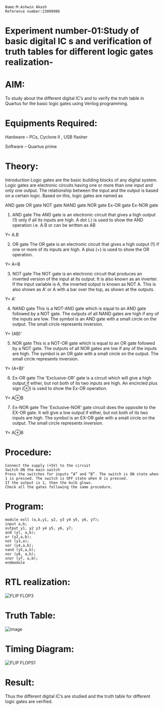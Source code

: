 ```
Name:M.Ashwin Akash
Reference number:23009906
```
# Experiment number-01:Study of basic digital IC s and verification of truth tables for different logic gates realization-
# AIM:
To study about the different digital IC’s and to verify the truth table in Quartus for the basic logic gates using Verilog programming.
# Equipments Required:
Hardware – PCs, Cyclone II , USB flasher

Software – Quartus prime
# Theory:
Introduction
Logic gates are the basic building blocks of any digital system. Logic gates are electronic circuits having one or more than one input and only one output. The relationship between the input and the output is based on a certain logic. Based on this, logic gates are named as

AND gate
OR gate
NOT gate
NAND gate
NOR gate
Ex-OR gate
Ex-NOR gate
1) AND gate
The AND gate is an electronic circuit that gives a high output (1) only if all its inputs are high. A dot (.) is used to show the AND operation i.e. A.B or can be written as AB

Y= A.B

2) OR gate
The OR gate is an electronic circuit that gives a high output (1) if one or more of its inputs are high. A plus (+) is used to show the OR operation.

Y= A+B

3) NOT gate
The NOT gate is an electronic circuit that produces an inverted version of the input at its output. It is also known as an inverter. If the input variable is A, the inverted output is known as NOT A. This is also shown as A' or A with a bar over the top, as shown at the outputs.

Y= A'

4) NAND gate
This is a NOT-AND gate which is equal to an AND gate followed by a NOT gate. The outputs of all NAND gates are high if any of the inputs are low. The symbol is an AND gate with a small circle on the output. The small circle represents inversion.

Y= (AB)’

5) NOR gate
This is a NOT-OR gate which is equal to an OR gate followed by a NOT gate. The outputs of all NOR gates are low if any of the inputs are high. The symbol is an OR gate with a small circle on the output. The small circle represents inversion.

Y= (A+B)’

6) Ex-OR gate
The 'Exclusive-OR' gate is a circuit which will give a high output if either, but not both of its two inputs are high. An encircled plus sign (⊕) is used to show the Ex-OR operation.

Y= A⊕B

7) Ex-NOR gate
The 'Exclusive-NOR' gate circuit does the opposite to the EX-OR gate. It will give a low output if either, but not both of its two inputs are high. The symbol is an EX-OR gate with a small circle on the output. The small circle represents inversion.

Y= A⊕B

# Procedure:
```
Connect the supply (+5V) to the circuit
Switch ON the main switch
Press the switches for inputs “A” and “B”. The switch is ON state when 1 is pressed. The switch is OFF state when 0 is pressed.
If the output is 1, then the bulb glows.
Check all the gates following the same procedure.
```
# Program:
```
module exll (a,b,y1, y2, y3 y4 y5, y6, y7);
input a,b;
output y1, y2 y3 y4 y5, y6, y7;
and (yl, a,b);
or (y2,a,b);
not (y3,a);
xor (y4,a,b);
nand (y5,a,b);
nor (y6, a,b);
xnor (y7, a,b);
endmodule
```
# RTL realization:
![FLIP FLOP3](https://github.com/AshwinAkash24/Study-of-basic-digital-IC-s-and-verification-of-truth-tables-for-different-logic-gates-realization-/assets/144979248/2fb22ddb-b570-43d1-b754-1bc184cb739f)
# Truth Table:
![image](https://github.com/AshwinAkash24/Study-of-basic-digital-IC-s-and-verification-of-truth-tables-for-different-logic-gates-realization-/assets/144979248/29d236bb-88c2-47fc-8f9b-a475502194ec)
# Timing Diagram:
![FLIP FLOPS1](https://github.com/AshwinAkash24/Study-of-basic-digital-IC-s-and-verification-of-truth-tables-for-different-logic-gates-realization-/assets/144979248/ecc4e1b8-dee1-43f1-b550-5f23cc817454)

# Result:
Thus the different digital IC’s are studied and the truth table for different logic gates are verified.
